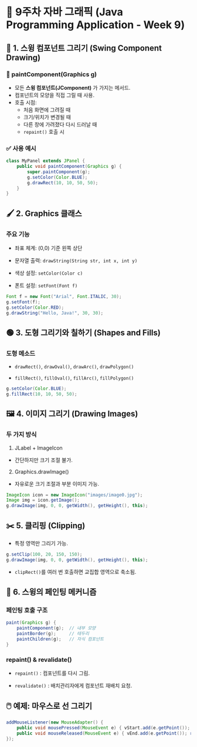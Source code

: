 # 📘 9주차 자바 그래픽 (Java Programming Application - Week 9)

## 🧩 1. 스윙 컴포넌트 그리기 (Swing Component Drawing)

### 🎨 paintComponent(Graphics g)
- 모든 **스윙 컴포넌트(JComponent)** 가 가지는 메서드.
- 컴포넌트의 모양을 직접 그릴 때 사용.
- 호출 시점:
  - 처음 화면에 그려질 때
  - 크기/위치가 변경될 때
  - 다른 창에 가려졌다 다시 드러날 때
  - `repaint()` 호출 시

### ✅ 사용 예시
```java
class MyPanel extends JPanel {
    public void paintComponent(Graphics g) {
        super.paintComponent(g);
        g.setColor(Color.BLUE);
        g.drawRect(10, 10, 50, 50);
    }
}
```

## 🖌️ 2. Graphics 클래스
### 주요 기능

- 좌표 체계: (0,0) 기준 왼쪽 상단

- 문자열 출력: `drawString(String str, int x, int y)`

- 색상 설정: `setColor(Color c)`

- 폰트 설정: `setFont(Font f)`

```java
Font f = new Font("Arial", Font.ITALIC, 30);
g.setFont(f);
g.setColor(Color.RED);
g.drawString("Hello, Java!", 30, 30);
```

## 🟢 3. 도형 그리기와 칠하기 (Shapes and Fills)
### 도형 메소드

- `drawRect()`, `drawOval()`, `drawArc()`, `drawPolygon()`

- `fillRect()`, `fillOval()`, `fillArc()`, `fillPolygon()`

```java
g.setColor(Color.BLUE);
g.fillRect(10, 10, 50, 50);
```

## 🖼️ 4. 이미지 그리기 (Drawing Images)
### 두 가지 방식

1. JLabel + ImageIcon

- 간단하지만 크기 조절 불가.

2. Graphics.drawImage()

- 자유로운 크기 조절과 부분 이미지 가능.

```java
ImageIcon icon = new ImageIcon("images/image0.jpg");
Image img = icon.getImage();
g.drawImage(img, 0, 0, getWidth(), getHeight(), this);
```

## ✂️ 5. 클리핑 (Clipping)

- 특정 영역만 그리기 가능.

```java
g.setClip(100, 20, 150, 150);
g.drawImage(img, 0, 0, getWidth(), getHeight(), this);
```

- `clipRect()`를 여러 번 호출하면 교집합 영역으로 축소됨.

## 🔄 6. 스윙의 페인팅 메커니즘
### 페인팅 호출 구조

```java
paint(Graphics g) {
    paintComponent(g);  // 내부 모양
    paintBorder(g);     // 테두리
    paintChildren(g);   // 자식 컴포넌트
}
```

### repaint() & revalidate()

- `repaint()` : 컴포넌트를 다시 그림.

- `revalidate()` : 배치관리자에게 컴포넌트 재배치 요청.

## 🖱️ 예제: 마우스로 선 그리기
```java
addMouseListener(new MouseAdapter() {
    public void mousePressed(MouseEvent e) { vStart.add(e.getPoint()); }
    public void mouseReleased(MouseEvent e) { vEnd.add(e.getPoint()); repaint(); }
});
```
